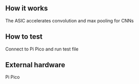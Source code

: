 <!---

This file is used to generate your project datasheet. Please fill in the information below and delete any unused
sections.

You can also include images in this folder and reference them in the markdown. Each image must be less than
512 kb in size, and the combined size of all images must be less than 1 MB.
-->

## How it works

The ASIC accelerates convolution and max pooling for CNNs

## How to test

Connect to Pi Pico and run test file

## External hardware

Pi Pico